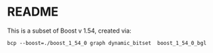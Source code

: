 # README

This is a subset of Boost v 1.54, created via:

    bcp --boost=./boost_1_54_0 graph dynamic_bitset  boost_1_54_0_bgl
